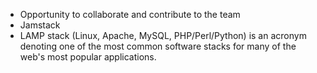 - Opportunity to collaborate and contribute to the team
- Jamstack
- LAMP stack (Linux, Apache, MySQL, PHP/Perl/Python) is an acronym denoting one of the most common software stacks for many of the web's most popular applications.